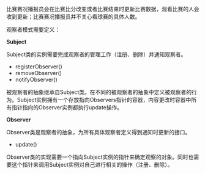 比赛赛况播报员会在比赛比分改变或者比赛结束时更新比赛数据，观看比赛的人会收到更新；比赛赛况播报员并不关心看球赛的具体人数。

观察者模式需要定义：

**Subject**

Subject类的实例需要完成观察者的管理工作（注册、删除）并通知观察者。

- registerObserver()
- removeObserver()
- notifyObserver()

被观察者的抽象继承自Subject类。在不同的被观察者的抽象中定义被观察者的行为。Subject实例拥有一个存放指向Observers指针的容器，内容更改时容器中所有指针指向的Observer实例都执行update操作。

**Observer**

Observer类是观察者的抽象，为所有具体观察者定义得到通知时更新的接口。

- update()

Observer类的实现需要一个指向Subject实例的指针来确定观察的对象。同时也需要这个指针来调用Subject实例对自己进行相关的操作（注册、删除）。